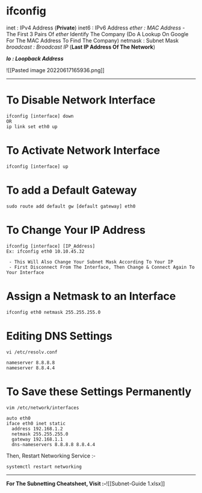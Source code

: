 # ifconfig
inet : IPv4 Address (**Private**)
inet6 : IPv6 Address
*ether : MAC Address*
	- The First 3 Pairs Of *ether* Identify The Company (Do A Lookup On Google For The MAC Address To Find The Company) 
netmask : Subnet Mask
*broadcast : Broadcast IP* (**Last IP Address Of The Network**)

***lo : Loopback Address***

![[Pasted image 20220617165936.png]]

---
# To Disable Network Interface
	ifconfig [interface] down
	OR
	ip link set eth0 up


# To Activate Network Interface
	ifconfig [interface] up


# To add a Default Gateway
```shell-session
sudo route add default gw [default gateway] eth0
```


# To Change Your IP Address
	ifconfig [interface] [IP_Address]
	Ex: ifconfig eth0 10.10.45.32
	
	 - This Will Also Change Your Subnet Mask According To Your IP
	 - First Disconnect From The Interface, Then Change & Connect Again To Your Interface


# Assign a Netmask to an Interface
```shell
ifconfig eth0 netmask 255.255.255.0
```

# Editing DNS Settings
```shell
vi /etc/resolv.conf

nameserver 8.8.8.8
nameserver 8.8.4.4
```


# To Save these Settings Permanently
```shell
vim /etc/network/interfaces
```

```text
auto eth0
iface eth0 inet static
  address 192.168.1.2
  netmask 255.255.255.0
  gateway 192.168.1.1
  dns-nameservers 8.8.8.8 8.8.4.4
```

Then, Restart Networking Service :-
```shell
systemctl restart networking
```


---

**For The Subnetting Cheatsheet, Visit :-**![[Subnet-Guide 1.xlsx]]